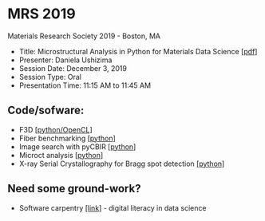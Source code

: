 # MRS 2019
Materials Research Society 2019 - Boston, MA

  - Title: Microstructural Analysis in Python for Materials Data Science [[pdf]](https://drive.google.com/file/d/1Avmxcra6m8vTBw4tivdKFd4vGm5wBCB4/view?usp=sharing)
  - Presenter: Daniela Ushizima
  - Session Date: December 3, 2019
  - Session Type: Oral
  - Presentation Time: 11:15 AM to 11:45 AM
## Code/sofware:  
- F3D [[python/OpenCL]](https://github.com/dani-lbnl/pyF3D)
- Fiber benchmarking [[python]](https://github.com/s-miramontes/ImageXD2019)
- Image search with pyCBIR [[python]](https://github.com/xdatacnn/imagesearch)
- Microct analysis [[python]](https://github.com/CameraIA/dipmicroct/tree/master/partII)
- X-ray Serial Crystallography for Bragg spot detection [[python]](https://github.com/dani-lbnl/CNN_BraggSpot)

## Need some ground-work?
- Software carpentry [[link]](https://software-carpentry.org/) - digital literacy in data science
